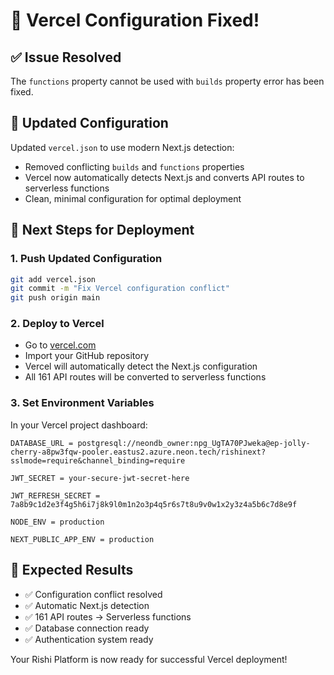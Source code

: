 # 🎯 Vercel Configuration Fixed!

## ✅ Issue Resolved
The `functions` property cannot be used with `builds` property error has been fixed.

## 🔧 Updated Configuration
Updated `vercel.json` to use modern Next.js detection:
- Removed conflicting `builds` and `functions` properties
- Vercel now automatically detects Next.js and converts API routes to serverless functions
- Clean, minimal configuration for optimal deployment

## 🚀 Next Steps for Deployment

### 1. Push Updated Configuration
```bash
git add vercel.json
git commit -m "Fix Vercel configuration conflict"
git push origin main
```

### 2. Deploy to Vercel
- Go to [vercel.com](https://vercel.com)
- Import your GitHub repository
- Vercel will automatically detect the Next.js configuration
- All 161 API routes will be converted to serverless functions

### 3. Set Environment Variables
In your Vercel project dashboard:
```
DATABASE_URL = postgresql://neondb_owner:npg_UgTA70PJweka@ep-jolly-cherry-a8pw3fqw-pooler.eastus2.azure.neon.tech/rishinext?sslmode=require&channel_binding=require

JWT_SECRET = your-secure-jwt-secret-here

JWT_REFRESH_SECRET = 7a8b9c1d2e3f4g5h6i7j8k9l0m1n2o3p4q5r6s7t8u9v0w1x2y3z4a5b6c7d8e9f

NODE_ENV = production

NEXT_PUBLIC_APP_ENV = production
```

## 🎯 Expected Results
- ✅ Configuration conflict resolved
- ✅ Automatic Next.js detection
- ✅ 161 API routes → Serverless functions
- ✅ Database connection ready
- ✅ Authentication system ready

Your Rishi Platform is now ready for successful Vercel deployment!